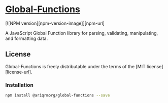 # [Global-Functions](https://github.com/ariqrm/-ariqrm-global-functions)

[![NPM version][npm-version-image]][npm-url]

A JavaScript Global Function library for parsing, validating, manipulating, and formatting data.

## License

Global-Functions is freely distributable under the terms of the [MIT license][license-url].

### Installation
```bash
npm install @ariqrmorg/global-functions --save
```